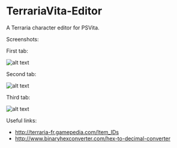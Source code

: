 # TerrariaVita-Editor
A Terraria character editor for PSVita.

Screenshots:

First tab:

![alt text](https://image.noelshack.com/fichiers/2017/30/6/1501281016-tce1.png)

Second tab:

![alt text](https://image.noelshack.com/fichiers/2017/30/6/1501281028-tce2.png)

Third tab:

![alt text](https://image.noelshack.com/fichiers/2017/30/6/1501281031-tce3.png)

Useful links:
- http://terraria-fr.gamepedia.com/Item_IDs
- http://www.binaryhexconverter.com/hex-to-decimal-converter
